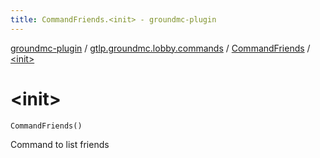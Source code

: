 ```yaml
---
title: CommandFriends.<init> - groundmc-plugin
---
```


[groundmc-plugin](../../index.html) / [gtlp.groundmc.lobby.commands](../index.html) / [CommandFriends](index.html) / [&lt;init&gt;](.)

# &lt;init&gt;

`CommandFriends()`

Command to list friends

